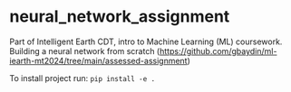 # neural_network_assignment
Part of Intelligent Earth CDT, intro to Machine Learning (ML) coursework. Building a neural network from scratch (https://github.com/gbaydin/ml-iearth-mt2024/tree/main/assessed-assignment)


To install project run: `pip install -e .`
